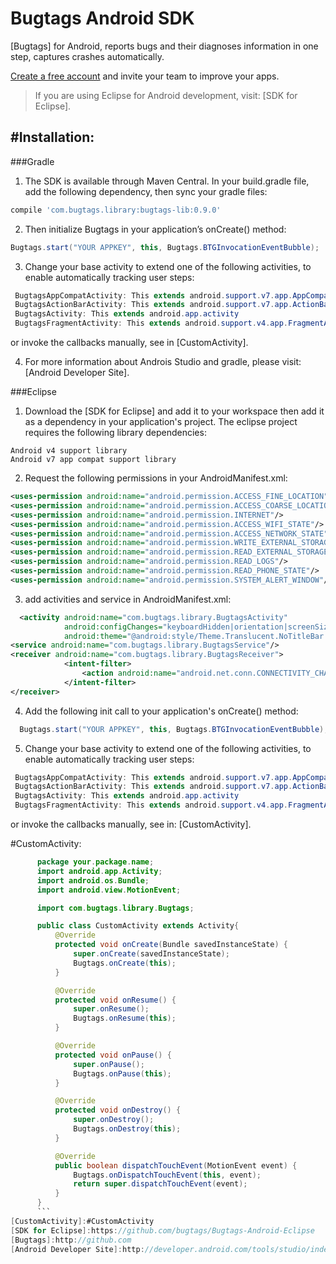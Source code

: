 Bugtags Android SDK
===================
[Bugtags] for Android, reports bugs and their diagnoses information in one step, captures crashes automatically.

[Create a free account](http://bugtag.com/) and invite your team to improve your apps.
> If you are using Eclipse for Android development, visit: [SDK for Eclipse].

#Installation:
-----
###Gradle
1. The SDK is available through Maven Central. In your build.gradle file, add the following dependency, then sync your gradle files:
```gradle
compile 'com.bugtags.library:bugtags-lib:0.9.0'
```
2. Then initialize Bugtags in your application’s onCreate() method:
```java
Bugtags.start("YOUR APPKEY", this, Bugtags.BTGInvocationEventBubble);
```
3. Change your base activity to extend one of the following activities, to enable automatically tracking user steps:
```java
 BugtagsAppCompatActivity: This extends android.support.v7.app.AppCompatActivity
 BugtagsActionBarActivity: This extends android.support.v7.app.ActionBarActivity
 BugtagsActivity: This extends android.app.activity
 BugtagsFragmentActivity: This extends android.support.v4.app.FragmentActivity
```
or invoke the callbacks manually, see in [CustomActivity].

4. For more information about Androis Studio and gradle, please visit: [Android Developer Site].

###Eclipse
1. Download the [SDK for Eclipse] and add it to your workspace then add it as a dependency in your application's project. The eclipse project requires the following library dependencies:

  ```
  Android v4 support library
  Android v7 app compat support library
  ```
2. Request the following permissions in your AndroidManifest.xml:

  ```xml
  <uses-permission android:name="android.permission.ACCESS_FINE_LOCATION"/>
  <uses-permission android:name="android.permission.ACCESS_COARSE_LOCATION"/>
  <uses-permission android:name="android.permission.INTERNET"/>
  <uses-permission android:name="android.permission.ACCESS_WIFI_STATE"/>
  <uses-permission android:name="android.permission.ACCESS_NETWORK_STATE"/>
  <uses-permission android:name="android.permission.WRITE_EXTERNAL_STORAGE" />
  <uses-permission android:name="android.permission.READ_EXTERNAL_STORAGE" />
  <uses-permission android:name="android.permission.READ_LOGS"/>
  <uses-permission android:name="android.permission.READ_PHONE_STATE"/>
  <uses-permission android:name="android.permission.SYSTEM_ALERT_WINDOW"/>
  ```
3. add activities and service in AndroidManifest.xml:

  ```xml
    <activity android:name="com.bugtags.library.BugtagsActivity"
              android:configChanges="keyboardHidden|orientation|screenSize"
              android:theme="@android:style/Theme.Translucent.NoTitleBar.Fullscreen"/>
  <service android:name="com.bugtags.library.BugtagsService"/>
  <receiver android:name="com.bugtags.library.BugtagsReceiver">
              <intent-filter>
                  <action android:name="android.net.conn.CONNECTIVITY_CHANGE"/>
              </intent-filter>
  </receiver>
  ```
4. Add the following init call to your application's onCreate() method:

  ```java
    Bugtags.start("YOUR APPKEY", this, Bugtags.BTGInvocationEventBubble);
  ```
5. Change your base activity to extend one of the following activities, to enable automatically tracking user steps:
```java
 BugtagsAppCompatActivity: This extends android.support.v7.app.AppCompatActivity
 BugtagsActionBarActivity: This extends android.support.v7.app.ActionBarActivity
 BugtagsActivity: This extends android.app.activity
 BugtagsFragmentActivity: This extends android.support.v4.app.FragmentActivity
```
or invoke the callbacks manually, see in: [CustomActivity].


#CustomActivity:
```java
      package your.package.name;
      import android.app.Activity;
      import android.os.Bundle;
      import android.view.MotionEvent;

      import com.bugtags.library.Bugtags;

      public class CustomActivity extends Activity{
          @Override
          protected void onCreate(Bundle savedInstanceState) {
              super.onCreate(savedInstanceState);
              Bugtags.onCreate(this);
          }

          @Override
          protected void onResume() {
              super.onResume();
              Bugtags.onResume(this);
          }

          @Override
          protected void onPause() {
              super.onPause();
              Bugtags.onPause(this);
          }

          @Override
          protected void onDestroy() {
              super.onDestroy();
              Bugtags.onDestroy(this);
          }

          @Override
          public boolean dispatchTouchEvent(MotionEvent event) {
              Bugtags.onDispatchTouchEvent(this, event);
              return super.dispatchTouchEvent(event);
          }
      }
      ```
[CustomActivity]:#CustomActivity
[SDK for Eclipse]:https://github.com/bugtags/Bugtags-Android-Eclipse
[Bugtags]:http://github.com
[Android Developer Site]:http://developer.android.com/tools/studio/index.html

